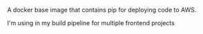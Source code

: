 A docker base image that contains pip for deploying code to AWS.

I'm using in my build pipeline for multiple frontend projects
